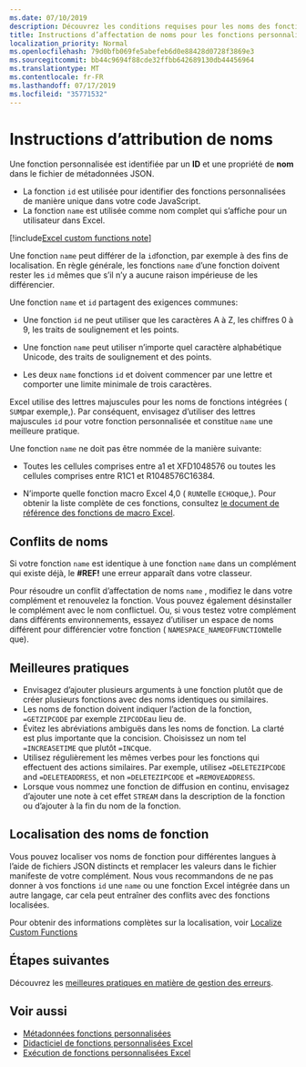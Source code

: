 ```yaml
---
ms.date: 07/10/2019
description: Découvrez les conditions requises pour les noms des fonctions personnalisées Excel et éviter les pièges de dénomination courants.
title: Instructions d’affectation de noms pour les fonctions personnalisées dans Excel
localization_priority: Normal
ms.openlocfilehash: 79d0bfb069fe5abefeb6d0e88428d0728f3869e3
ms.sourcegitcommit: bb44c9694f88cde32ffbb642689130db44456964
ms.translationtype: MT
ms.contentlocale: fr-FR
ms.lasthandoff: 07/17/2019
ms.locfileid: "35771532"
---
```

# <a name="naming-guidelines"></a>Instructions d’attribution de noms

Une fonction personnalisée est identifiée par un **ID** et une propriété de **nom** dans le fichier de métadonnées JSON.

- La fonction `id` est utilisée pour identifier des fonctions personnalisées de manière unique dans votre code JavaScript.
- La fonction `name` est utilisée comme nom complet qui s’affiche pour un utilisateur dans Excel.

[!include[Excel custom functions note](../includes/excel-custom-functions-note.md)]

Une fonction `name` peut différer de la `id`fonction, par exemple à des fins de localisation. En règle générale, les fonctions `name` d’une fonction doivent rester les `id` mêmes que s’il n’y a aucune raison impérieuse de les différencier.

Une fonction `name` et `id` partagent des exigences communes:

- Une fonction `id` ne peut utiliser que les caractères A à Z, les chiffres 0 à 9, les traits de soulignement et les points.

- Une fonction `name` peut utiliser n’importe quel caractère alphabétique Unicode, des traits de soulignement et des points.

- Les deux `name` fonctions `id` et doivent commencer par une lettre et comporter une limite minimale de trois caractères.

Excel utilise des lettres majuscules pour les noms de fonctions intégrées ( `SUM`par exemple,). Par conséquent, envisagez d’utiliser des lettres majuscules `id` pour votre fonction personnalisée et constitue `name` une meilleure pratique.

Une fonction `name` ne doit pas être nommée de la manière suivante:

- Toutes les cellules comprises entre a1 et XFD1048576 ou toutes les cellules comprises entre R1C1 et R1048576C16384.

- N’importe quelle fonction macro Excel 4,0 ( `RUN`telle `ECHO`que,).  Pour obtenir la liste complète de ces fonctions, consultez [le document de référence des fonctions de macro Excel](https://d13ot9o61jdzpp.cloudfront.net/files/Excel%204.0%20Macro%20Functions%20Reference.pdf).

## <a name="naming-conflicts"></a>Conflits de noms

Si votre fonction `name` est identique à une fonction `name` dans un complément qui existe déjà, le **#REF!** une erreur apparaît dans votre classeur.

Pour résoudre un conflit d’affectation de noms `name` , modifiez le dans votre complément et renouvelez la fonction. Vous pouvez également désinstaller le complément avec le nom conflictuel. Ou, si vous testez votre complément dans différents environnements, essayez d’utiliser un espace de noms différent pour différencier votre fonction ( `NAMESPACE_NAMEOFFUNCTION`telle que).

## <a name="best-practices"></a>Meilleures pratiques

- Envisagez d’ajouter plusieurs arguments à une fonction plutôt que de créer plusieurs fonctions avec des noms identiques ou similaires.
- Les noms de fonction doivent indiquer l’action de la fonction, `=GETZIPCODE` par exemple `ZIPCODE`au lieu de.
- Évitez les abréviations ambiguës dans les noms de fonction. La clarté est plus importante que la concision. Choisissez un nom tel `=INCREASETIME` que plutôt `=INC`que.
- Utilisez régulièrement les mêmes verbes pour les fonctions qui effectuent des actions similaires. Par exemple, utilisez `=DELETEZIPCODE` and `=DELETEADDRESS`, et non `=DELETEZIPCODE` et `=REMOVEADDRESS`.
- Lorsque vous nommez une fonction de diffusion en continu, envisagez d’ajouter une note à cet effet `STREAM` dans la description de la fonction ou d’ajouter à la fin du nom de la fonction.

## <a name="localizing-function-names"></a>Localisation des noms de fonction

Vous pouvez localiser vos noms de fonction pour différentes langues à l’aide de fichiers JSON distincts et remplacer les valeurs dans le fichier manifeste de votre complément. Nous vous recommandons de ne pas donner à vos fonctions `id` une `name` ou une fonction Excel intégrée dans un autre langage, car cela peut entraîner des conflits avec des fonctions localisées.

Pour obtenir des informations complètes sur la localisation, voir [Localize Custom Functions](custom-functions-localize.md)

## <a name="next-steps"></a>Étapes suivantes
Découvrez les [meilleures pratiques en matière de gestion des erreurs](custom-functions-errors.md).

## <a name="see-also"></a>Voir aussi

* [Métadonnées fonctions personnalisées](custom-functions-json.md)
* [Didacticiel de fonctions personnalisées Excel](../tutorials/excel-tutorial-create-custom-functions.md)
* [Exécution de fonctions personnalisées Excel](custom-functions-runtime.md)

